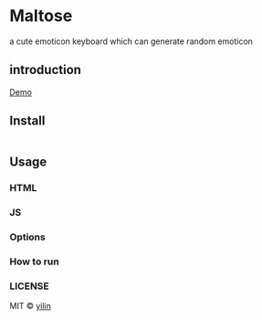 # Maltose

a cute emoticon keyboard which can generate random emoticon

## introduction

[Demo]()

## Install

```
```

## Usage

### HTML 


### JS

### Options

### How to run

### LICENSE

MIT © [yilin](http://github.com/Maltose)